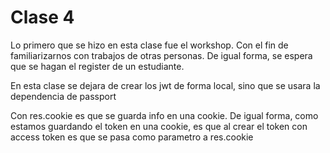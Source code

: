 # Clase 4
Lo primero que se hizo en esta clase fue el workshop. Con el fin de familiarizarnos con trabajos de otras personas. 
De igual forma, se espera que se hagan el register de un estudiante. 

En esta clase se dejara de crear los jwt de forma local, sino que se usara la dependencia de passport

Con res.cookie es que se guarda info en una cookie. De igual forma, como estamos guardando el token en una cookie, es que al crear el token con access token es que se pasa como parametro a res.cookie

